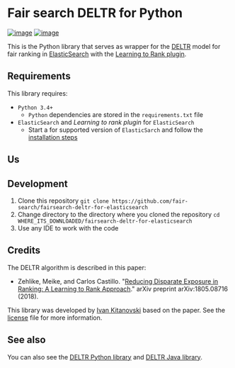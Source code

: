 # Fair search DELTR for Python

[![image](https://img.shields.io/pypi/pyversions/fairsearchdeltr.svg)](https://pypi.org/project/fairsearchdeltr/)
[![image](https://img.shields.io/pypi/l/fairsearchdeltr.svg)](https://pypi.org/project/fairsearchdeltr/)

This is the Python library that serves as wrapper for the [DELTR](https://arxiv.org/pdf/1805.08716.pdf) model 
for fair ranking in [ElasticSearch](https://www.elastic.co/) with the [Learning to Rank plugin](https://elasticsearch-learning-to-rank.readthedocs.io/en/latest/).

## Requirements

This library requires:

- `Python 3.4+`
    - `Python` dependencies are stored in the `requirements.txt` file 
- `ElasticSearch` and _Learning to rank plugin_ for `ElasticSearch`
    - Start a for supported version of `ElasticSarch` and follow the [installation steps](https://github.com/o19s/elasticsearch-learning-to-rank#installing)  

## Us

## Development

1. Clone this repository `git clone https://github.com/fair-search/fairsearch-deltr-for-elasticsearch`
2. Change directory to the directory where you cloned the repository `cd WHERE_ITS_DOWNLOADED/fairsearch-deltr-for-elasticsearch`
3. Use any IDE to work with the code

## Credits

The DELTR algorithm is described in this paper:

* Zehlike, Meike, and Carlos Castillo. "[Reducing Disparate Exposure in Ranking:
A Learning to Rank Approach](https://doi.org/10.1145/3132847.3132938)." arXiv preprint arXiv:1805.08716 (2018).

This library was developed by [Ivan Kitanovski](http://ivankitanovski.com/) based on the paper. See the [license](https://github.com/fair-search/fairsearch-deltr-for-elasticsearch/blob/master/LICENSE) file for more information.

## See also

You can also see the [DELTR Python library](https://github.com/fair-search/fairsearchdeltr-python)
 and [DELTR Java library](https://github.com/fair-search/fairsearchdeltr-java).